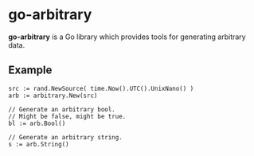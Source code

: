 # go-arbitrary

**go-arbitrary** is a Go library which provides tools for generating arbitrary data.

## Example
```
src := rand.NewSource( time.Now().UTC().UnixNano() )
arb := arbitrary.New(src)

// Generate an arbitrary bool.
// Might be false, might be true.
bl := arb.Bool()

// Generate an arbitrary string.
s := arb.String()
```
